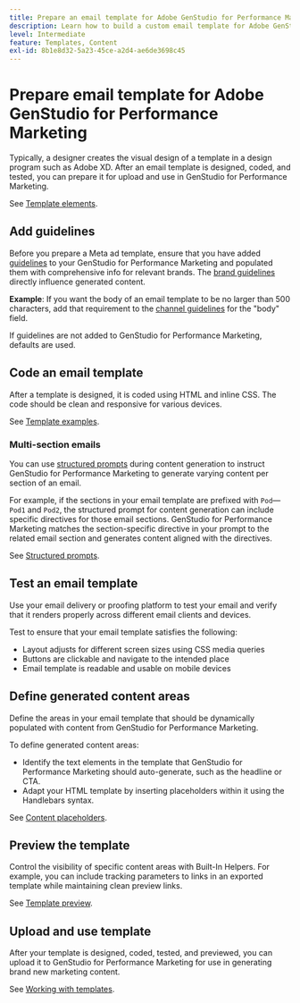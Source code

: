 ```yaml
---
title: Prepare an email template for Adobe GenStudio for Performance Marketing
description: Learn how to build a custom email template for Adobe GenStudio for Performance Marketing.
level: Intermediate
feature: Templates, Content
exl-id: 8b1e8d32-5a23-45ce-a2d4-ae6de3698c45
---
```

# Prepare email template for Adobe GenStudio for Performance Marketing

Typically, a designer creates the visual design of a template in a design program such as Adobe XD. After an email template is designed, coded, and tested, you can prepare it for upload and use in GenStudio for Performance Marketing.

See [Template elements](use-templates.md#template-elements).

## Add guidelines

Before you prepare a Meta ad template, ensure that you have added [guidelines](/help/user-guide/guidelines/overview.md) to your GenStudio for Performance Marketing and populated them with comprehensive info for relevant brands. The [brand guidelines](/help/user-guide/guidelines/brands.md) directly influence generated content.

**Example**: If you want the body of an email template to be no larger than 500 characters, add that requirement to the [channel guidelines](/help/user-guide/guidelines/brands.md#channel-guidelines) for the "body" field.

If guidelines are not added to GenStudio for Performance Marketing, defaults are used.

## Code an email template

After a template is designed, it is coded using HTML and inline CSS. The code should be clean and responsive for various devices.

See [Template examples](/help/user-guide/content/customize-template.md#template-examples).

### Multi-section emails

You can use [structured prompts](/help/user-guide/effective-prompts.md#structured-prompts) during content generation to instruct GenStudio for Performance Marketing to generate varying content per section of an email.

For example, if the sections in your email template are prefixed with `Pod`—`Pod1` and `Pod2`, the structured prompt for content generation can include specific directives for those email sections. GenStudio for Performance Marketing matches the section-specific directive in your prompt to the related email section and generates content aligned with the directives.

See [Structured prompts](/help/user-guide/effective-prompts.md#structured-prompts).

## Test an email template

Use your email delivery or proofing platform to test your email and verify that it renders properly across different email clients and devices.

Test to ensure that your email template satisfies the following:

* Layout adjusts for different screen sizes using CSS media queries
* Buttons are clickable and navigate to the intended place
* Email template is readable and usable on mobile devices

## Define generated content areas

Define the areas in your email template that should be dynamically populated with content from GenStudio for Performance Marketing. 

To define generated content areas:

* Identify the text elements in the template that GenStudio for Performance Marketing should auto-generate, such as the headline or CTA.
* Adapt your HTML template by inserting placeholders within it using the Handlebars syntax.

See [Content placeholders](/help/user-guide/content/customize-template.md#content-placeholders).

## Preview the template

Control the visibility of specific content areas with Built-In Helpers. For example, you can include tracking parameters to links in an exported template while maintaining clean preview links.

See [Template preview](/help/user-guide/content/customize-template.md#template-preview).

## Upload and use template

After your template is designed, coded, tested, and previewed, you can upload it to GenStudio for Performance Marketing for use in generating brand new marketing content.

See [Working with templates](use-templates.md).
